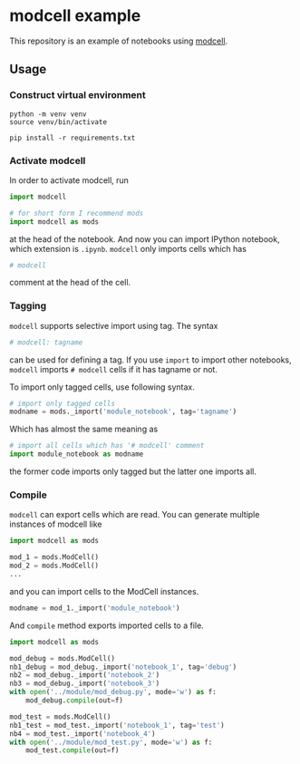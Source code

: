 # modcell example

This repository is an example of notebooks using [modcell](https://github.com/wsuzume/modcell).

## Usage
### Construct virtual environment

```
python -m venv venv
source venv/bin/activate

pip install -r requirements.txt
```

### Activate modcell

In order to activate modcell, run

```python
import modcell

# for short form I recommend mods
import modcell as mods
```

at the head of the notebook. And now you can import IPython notebook, which extension is `.ipynb`.
`modcell` only imports cells which has

```python
# modcell
```

comment at the head of the cell.

### Tagging
`modcell` supports selective import using tag. The syntax

```python
# modcell: tagname
```

can be used for defining a tag. If you use `import` to import other notebooks, `modcell` imports `# modcell` cells if it has tagname or not.

To import only tagged cells, use following syntax.

```python
# import only tagged cells
modname = mods._import('module_notebook', tag='tagname')
```

Which has almost the same meaning as

```python
# import all cells which has '# modcell' comment
import module_notebook as modname
```

the former code imports only tagged but the latter one imports all.

### Compile
`modcell` can export cells which are read. You can generate multiple instances of modcell like

```python
import modcell as mods

mod_1 = mods.ModCell()
mod_2 = mods.ModCell()
...
```

and you can import cells to the ModCell instances.

```python
modname = mod_1._import('module_notebook')
```

And `compile` method exports imported cells to a file.

```python
import modcell as mods

mod_debug = mods.ModCell()
nb1_debug = mod_debug._import('notebook_1', tag='debug')
nb2 = mod_debug._import('notebook_2')
nb3 = mod_debug._import('notebook_3')
with open('../module/mod_debug.py', mode='w') as f:
    mod_debug.compile(out=f)

mod_test = mods.ModCell()
nb1_test = mod_test._import('notebook_1', tag='test')
nb4 = mod_test._import('notebook_4')
with open('../module/mod_test.py', mode='w') as f:
    mod_test.compile(out=f)
```
